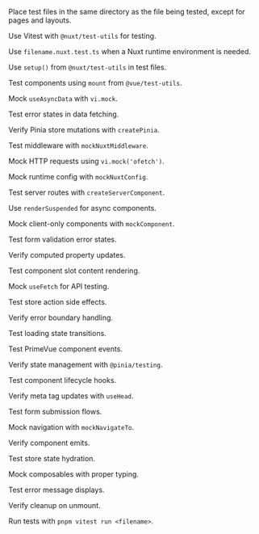 Place test files in the same directory as the file being tested, except for pages and layouts.

Use Vitest with `@nuxt/test-utils` for testing.

Use `filename.nuxt.test.ts` when a Nuxt runtime environment is needed.

Use `setup()` from `@nuxt/test-utils` in test files.

Test components using `mount` from `@vue/test-utils`.

Mock `useAsyncData` with `vi.mock`.

Test error states in data fetching.

Verify Pinia store mutations with `createPinia`.

Test middleware with `mockNuxtMiddleware`.

Mock HTTP requests using `vi.mock('ofetch')`.

Mock runtime config with `mockNuxtConfig`.

Test server routes with `createServerComponent`.

Use `renderSuspended` for async components.

Mock client-only components with `mockComponent`.

Test form validation error states.

Verify computed property updates.

Test component slot content rendering.

Mock `useFetch` for API testing.

Test store action side effects.

Verify error boundary handling.

Test loading state transitions.

Test PrimeVue component events.

Verify state management with `@pinia/testing`.

Test component lifecycle hooks.

Verify meta tag updates with `useHead`.

Test form submission flows.

Mock navigation with `mockNavigateTo`.

Verify component emits.

Test store state hydration.

Mock composables with proper typing.

Test error message displays.

Verify cleanup on unmount.

Run tests with `pnpm vitest run <filename>`.
